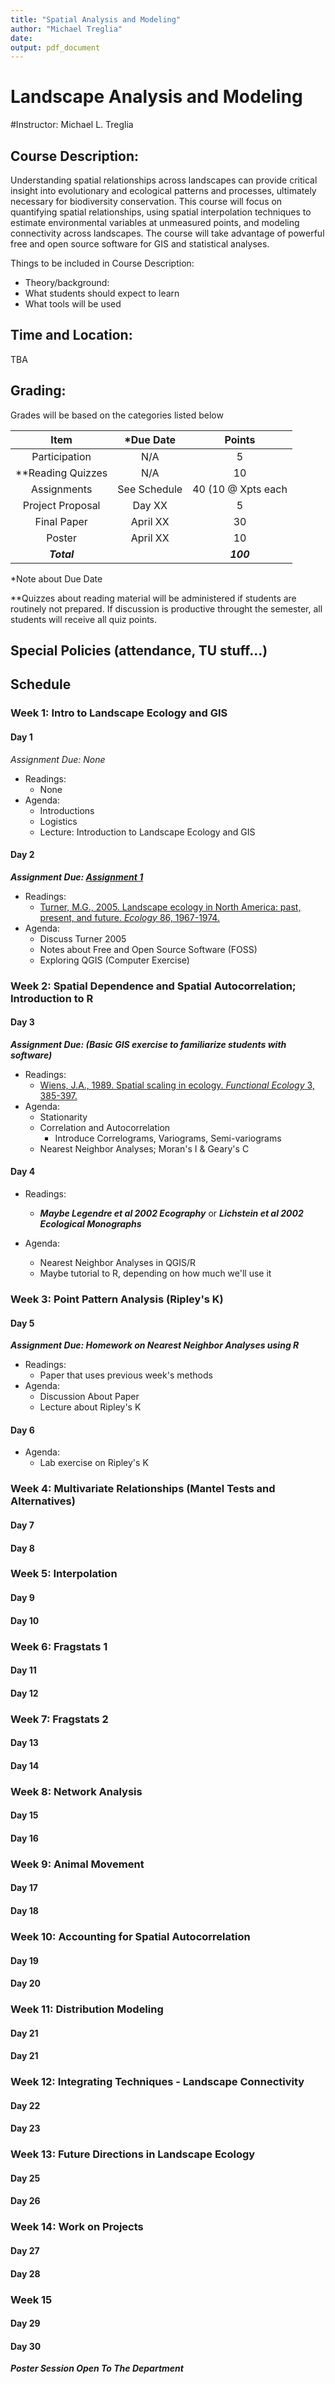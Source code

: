 ```yaml
---
title: "Spatial Analysis and Modeling"
author: "Michael Treglia"
date: 
output: pdf_document
---
```



# Landscape Analysis and Modeling

#Instructor: Michael L. Treglia

## Course Description:
Understanding spatial relationships across landscapes can provide critical insight into evolutionary and ecological patterns and processes, ultimately necessary for biodiversity conservation. This course will focus on quantifying spatial relationships, using spatial interpolation techniques to estimate environmental variables at unmeasured points, and modeling connectivity across landscapes.  The course will take advantage of powerful free and open source software for GIS and statistical analyses.

Things to be included in Course Description:
* Theory/background: 
* What students should expect to learn
* What tools will be used



## Time and Location:

TBA

## Grading: 

Grades will be based on the categories listed below

|	 Item 		|*Due Date	|Points			|
|:-------:		|:-------------:|:---------------------:|
|Participation		|N/A		|5			|
|**Reading Quizzes	|N/A		|10			|
|Assignments		|See Schedule	|40 (10 @ Xpts each	|
|Project Proposal	|Day XX		|5			|
|Final Paper		|April XX	|30			|
|Poster			|April XX	|10			|
|***Total***		|		|***100***		|
*Note about Due Date

**Quizzes about reading material will be administered if students are routinely not prepared.  If discussion is productive throught the semester, all students will receive all quiz points.


## Special Policies (attendance, TU stuff...)


## Schedule

### Week 1: Intro to Landscape Ecology and GIS

#### Day 1
*Assignment Due: None*

* Readings:
	* None
* Agenda: 
	* Introductions
	* Logistics
	* Lecture: Introduction to Landscape Ecology and GIS

#### Day 2
***Assignment Due: [Assignment 1](Assignments/Assignment1.md)***

* Readings:
	* [Turner, M.G., 2005. Landscape ecology in North America: past, present, and future. *Ecology* 86, 1967-1974.](http://www.esajournals.org/doi/abs/10.1890/04-0890)
* Agenda: 
	* Discuss Turner 2005 
	* Notes about Free and Open Source Software (FOSS)
	* Exploring QGIS (Computer Exercise)



### Week 2: Spatial Dependence and Spatial Autocorrelation; Introduction to R

#### Day 3
***Assignment Due: (Basic GIS exercise to familiarize students with software)***

* Readings: 
	* [Wiens, J.A., 1989. Spatial scaling in ecology. *Functional Ecology* 3, 385-397.](http://www.jstor.org/stable/2389612)
* Agenda:
	* Stationarity
	* Correlation and Autocorrelation
		* Introduce Correlograms, Variograms, Semi-variograms
	* Nearest Neighbor Analyses; Moran's I & Geary's C

#### Day 4

* Readings:
	* ***Maybe Legendre et al 2002 Ecography*** or ***Lichstein et al 2002 Ecological Monographs***
* Agenda:

	* Nearest Neighbor Analyses in QGIS/R
	* Maybe tutorial to R, depending on how much we'll use it



### Week 3: Point Pattern Analysis (Ripley's K)


#### Day 5
***Assignment Due: Homework on Nearest Neighbor Analyses using R***

* Readings:
	* Paper that uses previous week's methods
* Agenda:
	* Discussion About Paper
	* Lecture about Ripley's K
	

#### Day 6

* Agenda: 
	* Lab exercise on Ripley's K


### Week 4: Multivariate Relationships (Mantel Tests and Alternatives)

#### Day 7

#### Day 8


### Week 5: Interpolation

#### Day 9

#### Day 10


### Week 6: Fragstats 1

#### Day 11

#### Day 12



### Week 7: Fragstats 2

#### Day 13

#### Day 14


### Week 8: Network Analysis

#### Day 15

#### Day 16



### Week 9: Animal Movement

#### Day 17

#### Day 18


### Week 10: Accounting for Spatial Autocorrelation

#### Day 19

#### Day 20


### Week 11: Distribution Modeling 

#### Day 21

#### Day 21


### Week 12: Integrating Techniques - Landscape Connectivity

#### Day 22

#### Day 23


### Week 13: Future Directions in Landscape Ecology


#### Day 25

#### Day 26


### Week 14: Work on Projects

#### Day 27

#### Day 28


### Week 15

#### Day 29

#### Day 30

***Poster Session Open To The Department***



